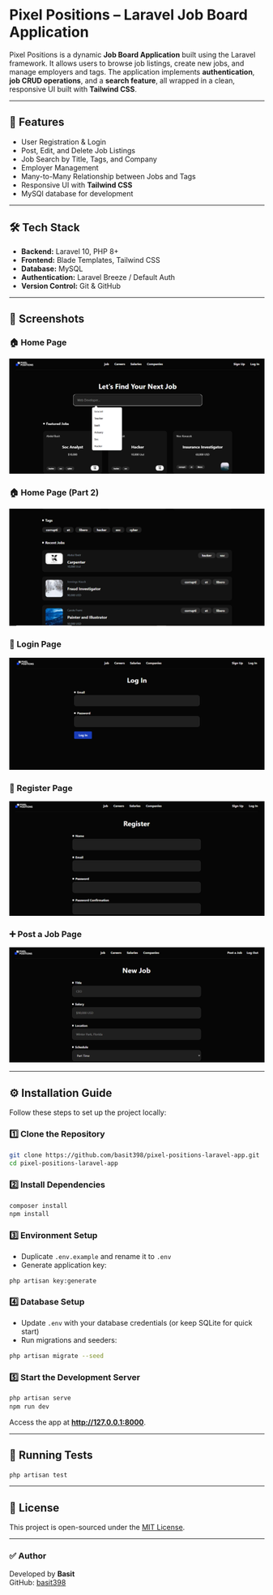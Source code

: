 # Pixel Positions – Laravel Job Board Application

Pixel Positions is a dynamic **Job Board Application** built using the Laravel framework. It allows users to browse job listings, create new jobs, and manage employers and tags. The application implements **authentication**, **job CRUD operations**, and a **search feature**, all wrapped in a clean, responsive UI built with **Tailwind CSS**.

---

## 🚀 Features
- User Registration & Login
- Post, Edit, and Delete Job Listings
- Job Search by Title, Tags, and Company
- Employer Management
- Many-to-Many Relationship between Jobs and Tags
- Responsive UI with **Tailwind CSS**
- MySQl database for development

---

## 🛠️ Tech Stack
- **Backend:** Laravel 10, PHP 8+
- **Frontend:** Blade Templates, Tailwind CSS
- **Database:**  MySQL
- **Authentication:** Laravel Breeze / Default Auth
- **Version Control:** Git & GitHub

---

## 📸 Screenshots

### 🏠 Home Page
![Home](screenshots/Home.png)

### 🏠 Home Page (Part 2)
![Home Part 2](screenshots/Home-part-2.png)

### 🔐 Login Page
![Login](screenshots/Login.png)

### 📝 Register Page
![Register](screenshots/Register.png)

### ➕ Post a Job Page
![Post Job](screenshots/post-job.png)

---

## ⚙️ Installation Guide

Follow these steps to set up the project locally:

### 1️⃣ Clone the Repository
```bash
git clone https://github.com/basit398/pixel-positions-laravel-app.git
cd pixel-positions-laravel-app
```

### 2️⃣ Install Dependencies
```bash
composer install
npm install
```

### 3️⃣ Environment Setup
- Duplicate `.env.example` and rename it to `.env`
- Generate application key:
```bash
php artisan key:generate
```

### 4️⃣ Database Setup
- Update `.env` with your database credentials (or keep SQLite for quick start)
- Run migrations and seeders:
```bash
php artisan migrate --seed
```

### 5️⃣ Start the Development Server
```bash
php artisan serve
npm run dev
```
Access the app at **http://127.0.0.1:8000**.

---

## 🧪 Running Tests
```bash
php artisan test
```

---

## 📜 License
This project is open-sourced under the [MIT License](https://opensource.org/licenses/MIT).

---

### ✅ Author
Developed by **Basit**  
GitHub: [basit398](https://github.com/basit398)
